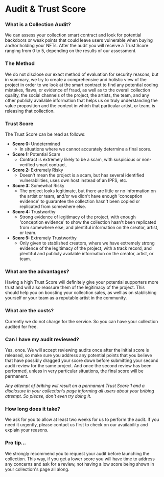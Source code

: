 # Audit & Trust Score

### **What is a Collection Audit?**

We can assess your collection smart contract and look for potential backdoors or weak points that could leave users vulnerable when buying and/or holding your NFTs. After the audit you will receive a Trust Score ranging from 0 to 5, depending on the results of our assessment.

### The Method

We do not disclose our exact method of evaluation for security reasons, but in summary, we try to create a comprehensive and holistic view of the project in order to we look at the smart contract to find any potential coding mistakes, flaws, or evidence of fraud, as well as to the overall collection quality, the social channels of the project, the artists, the team, and any other publicly available information that helps us on truly understanding the value proposition and the context in which that particular artist, or team, is releasing that collection.

### **Trust Score**

The Trust Score can be read as follows:

* **Score 0:** Undetermined
  * In situations where we cannot accurately determine a final score.
* **Score 1:** Potential Scam
  * Contract is extremely likely to be a scam, with suspicious or non-verified smart contract.
* **Score 2:** Extremely Risky
  * Doesn't mean the project is a scam, but has several identified vulnerabilities, uses own host instead of an IPFS, etc.
* **Score 3:** Somewhat Risky
  * The project looks legitimate, but there are little or no information on the artist or team, and/or we didn't have enough 'conception evidence' to guarantee the collection hasn't been copied or replicated from somewhere else.
* **Score 4:** Trustworthy
  * Strong evidence of legitimacy of the project, with enough 'conception evidence' to show the collection hasn't been replicated from somewhere else, and plentiful information on the creator, artist, or team.
* **Score 5:** Extremely Trustworthy
  * Only given to stablished creators, where we have extremely strong evidence of the legitimacy of the project, with a track record, and plentiful and publicly available information on the creator, artist, or team.

### What are the advantages?

Having a high Trust Score will definitely give your potential supporters more trust and will also reassure them of the legitimacy of the project. This should help you on boosting your collection sales, as well as on stablishing yourself or your team as a reputable artist in the community.

### What are the costs?

Currently we do not charge for the service. So you can have your collection audited for free.

### Can I have my audit reviewed?

Yes, once. We will accept reviewing audits once after the initial score is released, so make sure you address any potential points that you believe that have possibly dragged your score down before submitting your second audit review for the same project. And once the second review has been performed, unless in very particular situations, the final score will be permanent.

_Any attempt of bribing will result on a permanent Trust Score 1 and a disclosure in your collection's page informing all users about your bribing attempt. So please, don't even try doing it._

### How long does it take?

We ask for you to allow at least two weeks for us to perform the audit. If you need it urgently, please contact us first to check on our availability and explain your reasons.

### Pro tip...

We strongly recommend you to request your audit before launching the collection. This way, if you get a lower score you will have time to address any concerns and ask for a review, not having a low score being shown in your collection's page all along.
